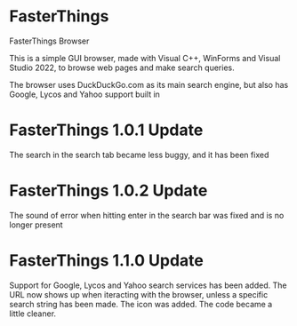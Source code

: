 # FasterThings
FasterThings Browser

This is a simple GUI browser, made with Visual C++, WinForms and Visual Studio 2022, to browse web pages and make search queries.

The browser uses DuckDuckGo.com as its main search engine, but also has Google, Lycos and Yahoo support built in 

# FasterThings 1.0.1 Update
The search in the search tab became less buggy, and it has been fixed

# FasterThings 1.0.2 Update
The sound of error when hitting enter in the search bar was fixed and is no longer present

# FasterThings 1.1.0 Update
Support for Google, Lycos and Yahoo search services has been added. 
The URL now shows up when iteracting with the browser, unless a specific search string has been made.
The icon was added.
The code became a little cleaner.

